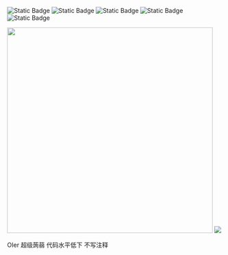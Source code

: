 ![Static Badge](https://img.shields.io/badge/-Arch%20Linux-1793D1?style=flat&logo=archlinux&logoColor=white)
![Static Badge](https://img.shields.io/badge/-Ubuntu-E95420?style=flat&logo=ubuntu&logoColor=white)
![Static Badge](https://img.shields.io/badge/-C%2B%2B-00599C?style=flat&logo=cplusplus&logoColor=white)
![Static Badge](https://img.shields.io/badge/-Go-00ADD8?style=flat&logo=go&logoColor=white)
![Static Badge](https://img.shields.io/badge/-Python-3776AB?style=flat&logo=python&logoColor=white)

<p>
<img style="width: 480px;" src="https://github-readme-stats.vercel.app/api?username=beta-Cyg&theme=dracula&show_icons=true&count_private=true&include_all_commits=true&locale=cn&line_height=24&bg_color=00000010&text_color=c78944" />
<img src="https://github-readme-stats.vercel.app/api/top-langs/?username=beta-Cyg&theme=dracula&layout=compact&locale=cn&langs_count=10&bg_color=00000010&text_color=c78944&hide=HTML,CSS" />
</p>

OIer 超级蒟蒻 代码水平低下 不写注释
